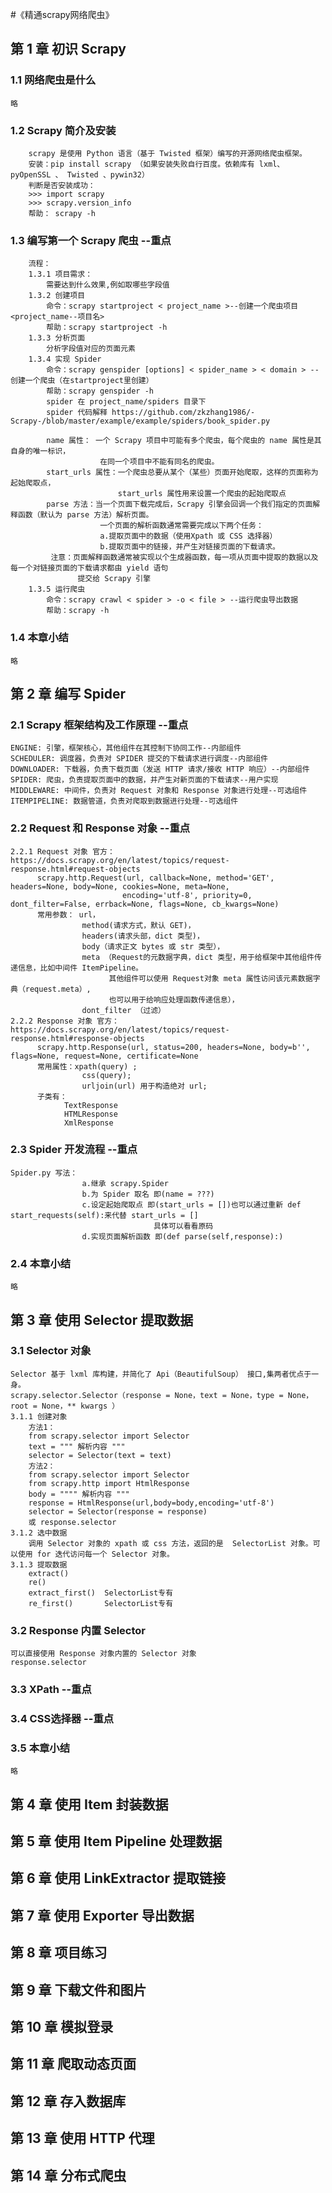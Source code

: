 #《精通scrapy网络爬虫》
## 第 1 章 初识 Scrapy
### 1.1 网络爬虫是什么
    略
### 1.2  Scrapy 简介及安装
        scrapy 是使用 Python 语言（基于 Twisted 框架）编写的开源网络爬虫框架。
        安装：pip install scrapy （如果安装失败自行百度。依赖库有 lxml、 pyOpenSSL 、 Twisted 、pywin32）
        判断是否安装成功：
        >>> import scrapy
        >>> scrapy.version_info
        帮助： scrapy -h      
### 1.3 编写第一个 Scrapy 爬虫 --重点
        流程：
        1.3.1 项目需求：
            需要达到什么效果,例如取哪些字段值
        1.3.2 创建项目
            命令：scrapy startproject < project_name >--创建一个爬虫项目 <project_name--项目名>
            帮助：scrapy startproject -h
        1.3.3 分析页面
            分析字段值对应的页面元素
        1.3.4 实现 Spider
            命令：scrapy genspider [options] < spider_name > < domain > --创建一个爬虫（在startproject里创建）
            帮助：scrapy genspider -h
            spider 在 project_name/spiders 目录下
            spider 代码解释 https://github.com/zkzhang1986/-Scrapy-/blob/master/example/example/spiders/book_spider.py
            
            name 属性： 一个 Scrapy 项目中可能有多个爬虫，每个爬虫的 name 属性是其自身的唯一标识，
                        在同一个项目中不能有同名的爬虫。                        
            start_urls 属性：一个爬虫总要从某个（某些）页面开始爬取，这样的页面称为起始爬取点，
                            start_urls 属性用来设置一个爬虫的起始爬取点
            parse 方法：当一个页面下载完成后，Scrapy 引擎会回调一个我们指定的页面解释函数（默认为 parse 方法）解析页面。
                        一个页面的解析函数通常需要完成以下两个任务：
                        a.提取页面中的数据（使用Xpath 或 CSS 选择器）
                        b.提取页面中的链接，并产生对链接页面的下载请求。
             注意：页面解释函数通常被实现以个生成器函数，每一项从页面中提取的数据以及每一个对链接页面的下载请求都由 yield 语句
                   提交给 Scrapy 引擎
        1.3.5 运行爬虫
            命令：scrapy crawl < spider > -o < file > --运行爬虫导出数据
            帮助：scrapy -h
### 1.4 本章小结
    略

## 第 2 章 编写 Spider
### 2.1 Scrapy 框架结构及工作原理 --重点
    ENGINE: 引擎，框架核心，其他组件在其控制下协同工作--内部组件
    SCHEDULER: 调度器，负责对 SPIDER 提交的下载请求进行调度--内部组件
    DOWNLOADER: 下载器，负责下载页面（发送 HTTP 请求/接收 HTTP 响应）--内部组件
    SPIDER: 爬虫，负责提取页面中的数据，并产生对新页面的下载请求--用户实现
    MIDDLEWARE: 中间件，负责对 Request 对象和 Response 对象进行处理--可选组件
    ITEMPIPELINE: 数据管道，负责对爬取到数据进行处理--可选组件   
### 2.2 Request 和 Response 对象 --重点
    2.2.1 Request 对象 官方：https://docs.scrapy.org/en/latest/topics/request-response.html#request-objects
          scrapy.http.Request(url, callback=None, method='GET', headers=None, body=None, cookies=None, meta=None, 
                             encoding='utf-8', priority=0, dont_filter=False, errback=None, flags=None, cb_kwargs=None)
          常用参数： url， 
                    method(请求方式，默认 GET)， 
                    headers(请求头部，dict 类型)，
                    body（请求正文 bytes 或 str 类型）， 
                    meta （Request的元数据字典，dict 类型，用于给框架中其他组件传递信息，比如中间件 ItemPipeline。
                          其他组件可以使用 Request对象 meta 属性访问该元素数据字典（request.meta）, 
                          也可以用于给响应处理函数传递信息）， 
                    dont_filter （过滤）                              
    2.2.2 Response 对象 官方：https://docs.scrapy.org/en/latest/topics/request-response.html#response-objects
          scrapy.http.Response(url, status=200, headers=None, body=b'', flags=None, request=None, certificate=None
          常用属性：xpath(query) ;
                    css(query);
                    urljoin(url) 用于构造绝对 url;
          子类有：
                TextResponse
                HTMLResponse
                XmlResponse
### 2.3 Spider 开发流程 --重点
    Spider.py 写法：
                    a.继承 scrapy.Spider
                    b.为 Spider 取名 即(name = ???)
                    c.设定起始爬取点 即(start_urls = [])也可以通过重新 def start_requests(self):来代替 start_urls = []
                                    具体可以看看原码
                    d.实现页面解析函数 即(def parse(self,response):)
### 2.4 本章小结
    略
    
## 第 3 章 使用 Selector 提取数据
### 3.1 Selector 对象
    Selector 基于 lxml 库构建，并简化了 Api（BeautifulSoup） 接口,集两者优点于一身。
    scrapy.selector.Selector（response = None，text = None，type = None，root = None，** kwargs ）
    3.1.1 创建对象
        方法1：
        from scrapy.selector import Selector
        text = """ 解析内容 """
        selector = Selector(text = text)
        方法2：
        from scrapy.selector import Selector
        from scrapy.http import HtmlResponse
        body = """" 解析内容 """
        response = HtmlResponse(url,body=body,encoding='utf-8')
        selector = Selector(response = response)
        或 response.selector
    3.1.2 选中数据
        调用 Selector 对象的 xpath 或 css 方法，返回的是  SelectorList 对象。可以使用 for 迭代访问每一个 Selector 对象。
    3.1.3 提取数据
        extract()
        re()
        extract_first()  SelectorList专有
        re_first()       SelectorList专有
### 3.2 Response 内置 Selector
    可以直接使用 Response 对象内置的 Selector 对象
    response.selector
### 3.3 XPath --重点
### 3.4 CSS选择器 --重点
### 3.5 本章小结
    略

## 第 4 章 使用 Item 封装数据

## 第 5 章 使用 Item Pipeline 处理数据

## 第 6 章 使用 LinkExtractor 提取链接

## 第 7 章 使用 Exporter 导出数据

## 第 8 章 项目练习

## 第 9 章 下载文件和图片

## 第 10 章 模拟登录

## 第 11 章 爬取动态页面

## 第 12 章 存入数据库

## 第 13 章 使用 HTTP 代理

## 第 14 章 分布式爬虫 